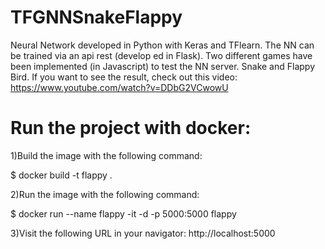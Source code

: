 # TFGNNSnakeFlappy
Neural Network developed in Python with Keras and TFlearn. The NN can be trained via an api rest (develop ed in Flask). 
Two different games have been implemented (in Javascript) to test the NN server. Snake and Flappy Bird.
If you want to see the result, check out this video: https://www.youtube.com/watch?v=DDbG2VCwowU


# Run the project with docker:
1)Build the image with the following command:
  
$ docker build -t flappy .
  

2)Run the image with the following command:
  
$ docker run --name flappy -it -d -p 5000:5000 flappy

3)Visit the following URL in your navigator: http://localhost:5000
